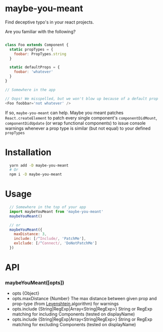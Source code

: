 # maybe-you-meant

Find deceptive typo's in your react projects.

Are you familiar with the following?

```js

class Foo extends Component {
  static propTypes = {
    foobar: PropTypes.string
  }

  static defaultProps = {
    foobar: 'whatever'
  }
}

// Somewhere in the app

// Oops! We misspelled, but we won't blow up because of a default prop type.
<Foo foobbar='not whatever' />
```

If so, `maybe-you-meant` can help. Maybe you meant patches `React.createElement`
to patch every single component's `componentDidMount`, `componentDidUpdate`
(or wrap functional components) to issue console warnings whenever a prop type
is similar (but not equal) to your defined `propTypes`

# Installation

```sh
  yarn add -D maybe-you-meant
  # Or
  npm i -D maybe-you-meant
```

# Usage

```js
  // Somewhere in the top of your app
  import maybeYouMeant from 'maybe-you-meant'
  maybeYouMeant()

  // or
  maybeYouMeant({
    maxDistance: 3,
    include: [/^Include/, 'PatchMe'],
    exlclude: [/^Connect/, 'DoNotPatchMe']
  })
```

# API

### maybeYouMeant([opts])
* opts {Object}
* opts.maxDistance {Number} The max distance between given prop and prop-type (from [Levenshtein ](https://en.wikipedia.org/wiki/Levenshtein_distance) algorithm) for warnings
* opts.include {String|RegExp|Array<String|RegExp>} String or RegExp matching for including Components (tested on displayName)
* opts.include {String|RegExp|Array<String|RegExp>} String or RegExp matching for excluding Components (tested on displayName)
